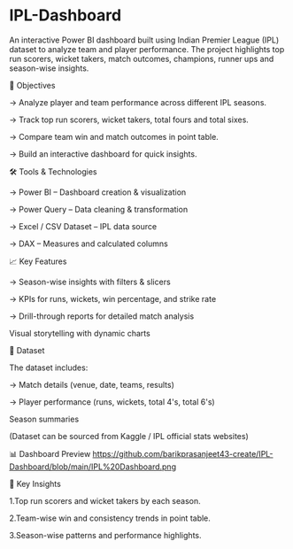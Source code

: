# IPL-Dashboard
An interactive Power BI dashboard built using Indian Premier League (IPL) dataset to analyze team and player performance. The project highlights top run scorers, wicket takers, match outcomes, champions, runner ups and season-wise insights.

🎯 Objectives

-> Analyze player and team performance across different IPL seasons.

-> Track top run scorers, wicket takers, total fours and total sixes.

-> Compare team win and match outcomes in point table.

-> Build an interactive dashboard for quick insights.

🛠️ Tools & Technologies

-> Power BI – Dashboard creation & visualization

-> Power Query – Data cleaning & transformation

-> Excel / CSV Dataset – IPL data source

-> DAX – Measures and calculated columns

📈 Key Features

-> Season-wise insights with filters & slicers

-> KPIs for runs, wickets, win percentage, and strike rate

-> Drill-through reports for detailed match analysis

Visual storytelling with dynamic charts

📂 Dataset

The dataset includes:

-> Match details (venue, date, teams, results)

-> Player performance (runs, wickets, total 4's, total 6's)

Season summaries

(Dataset can be sourced from Kaggle / IPL official stats websites)

📊 Dashboard Preview
https://github.com/barikprasanjeet43-create/IPL-Dashboard/blob/main/IPL%20Dashboard.png

📌 Key Insights

1.Top run scorers and wicket takers by each season.

2.Team-wise win  and consistency trends in point table.

3.Season-wise patterns and performance highlights.

